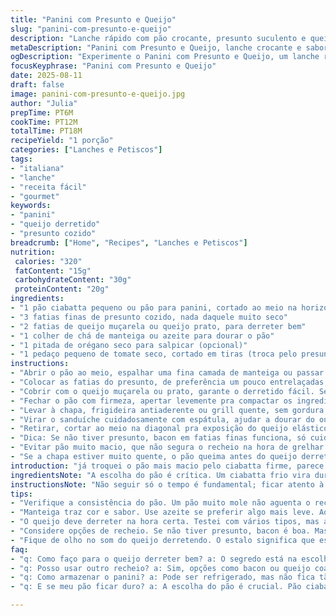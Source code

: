 ```yaml
---
title: "Panini com Presunto e Queijo"
slug: "panini-com-presunto-e-queijo"
description: "Lanche rápido com pão crocante, presunto suculento e queijo derretido, dourado na chapa para textura e aroma irresistíveis. Ajustes nos ingredientes para mais sabor e uma pitada especial, perfeito pra quem curte algo prático e cheio de sabor no dia a dia."
metaDescription: "Panini com Presunto e Queijo, lanche crocante e saboroso na chapa, perfeito para um lanche prático e delicioso em qualquer hora do dia"
ogDescription: "Experimente o Panini com Presunto e Queijo, um lanche rápido que combina harmonia de texturas e sabores irresistíveis na chapa"
focusKeyphrase: "Panini com Presunto e Queijo"
date: 2025-08-11
draft: false
image: panini-com-presunto-e-queijo.jpg
author: "Julia"
prepTime: PT6M
cookTime: PT12M
totalTime: PT18M
recipeYield: "1 porção"
categories: ["Lanches e Petiscos"]
tags:
- "italiana"
- "lanche"
- "receita fácil"
- "gourmet"
keywords:
- "panini"
- "queijo derretido"
- "presunto cozido"
breadcrumb: ["Home", "Recipes", "Lanches e Petiscos"]
nutrition: 
 calories: "320"
 fatContent: "15g"
 carbohydrateContent: "30g"
 proteinContent: "20g"
ingredients:
- "1 pão ciabatta pequeno ou pão para panini, cortado ao meio na horizontal"
- "3 fatias finas de presunto cozido, nada daquele muito seco"
- "2 fatias de queijo muçarela ou queijo prato, para derreter bem"
- "1 colher de chá de manteiga ou azeite para dourar o pão"
- "1 pitada de orégano seco para salpicar (opcional)"
- "1 pedaço pequeno de tomate seco, cortado em tiras (troca pelo presunto normal se quiser variar)"
instructions:
- "Abrir o pão ao meio, espalhar uma fina camada de manteiga ou passar azeite nos dois lados para ajudar a tostar e dar sabor."
- "Colocar as fatias do presunto, de preferência um pouco entrelaçadas, pra ficar uniforme;"
- "Cobrir com o queijo muçarela ou prato, garante o derretido fácil. Se quiser, salpicar orégano por cima, acabei gostando do toque herbal, aquece aroma na chapa."
- "Fechar o pão com firmeza, apertar levemente pra compactar os ingredientes, mas sem esmagar."
- "Levar à chapa, frigideira antiaderente ou grill quente, sem gordura extra. Ficar de olho—quando o pão virar dourado nas bordas e ficar crocante, a hora é certa. O queijo vai derreter fazendo aquele som gostoso de estalo, microbolhas formando."
- "Virar o sanduíche cuidadosamente com espátula, ajudar a dourar do outro lado. Todo o processo leva uns 10 minutos, mas o visual vale mais que o relógio."
- "Retirar, cortar ao meio na diagonal pra exposição do queijo elástico e do presunto suculento. Servir com saladinha fresca, umas tiras de cenoura crua ou picles, pra balancear a gordura."
- "Dica: Se não tiver presunto, bacon em fatias finas funciona, só cuidado pra não passar do ponto no grelhado, fica amargo. Queijo coalho ou requeijão cremoso também são boas alternativas; a textura muda, mas é gostoso."
- "Evitar pão muito macio, que não segura o recheio na hora de grelhar. Ciabatta ou pão francês firme são mais confiáveis."
- "Se a chapa estiver muito quente, o pão queima antes do queijo derreter. Baixe o fogo e espere, paciência ajuda nisso."
introduction: "já troquei o pão mais macio pelo ciabatta firme, parece besteira mas faz toda a diferença. amarelo, crocante, só pra escutar o som quando mordo já vale. queijo depende do dia, muçarela é minha escolha recorrente, derrete fácil e não fica tão agressivo no sabor. por alguns motivos testei com tomate seco — o contraste é estranho de início, mas o azedinho caseiro quebra a gordura do presunto, virou uma das combinações preferidas. a chave? fogo na medida certa, ficar de olho, porque queima muito rápido. quem tenta fazer sem pressa não entende esse momento exato, quase um truque de mestre. por isso coloco a manteiga, ajuda no dourado e aroma, elástico quando puxo a fatia, dá até orgulho. ah, e preparar uma saladinha crua ao lado, em casa, tem que ser assim."
ingredientsNote: "A escolha do pão é crítica. Um ciabatta frio vira duro e quebra fácil, já prensado ganha casquinha crocante com miolo macio. Presunto pode ser qualquer tipo, só cortar fininho para não embolar. No queijo, evitar os que não derretem, tipo parmesão. Manteiga dá cor e aroma, azeite funciona se quiser algo mais leve. O toque do orégano é opcional, mas ensaiei e achei que aquece o conjunto — uma pitada já resolve. Quero evitar ingredientes muito molhados para não empapar o pão. Tomate seco é alternativa que encontrei interessante para contraste doce, azedinho e poroso, bate bem com a manteiga no pão."
instructionsNote: "Não seguir só o tempo é fundamental; ficar atento à cor e som que o pão faz na chapa ajuda muito. O estalo do queijo borbulhando indica derretimento equilibrado, não deixar passar. Pressionar o sanduíche ajuda a compactar as camadas e facilita dourar por igual. Se precisar, colocar uma tampa na frigideira baixa o calor e acelera o derretimento, evita que a crosta queime. Testei essa técnica e não perdi queijo nem forrar o fogo. Virar com cuidado, nunca deixar o panini escorregar na chapa, porque aí perde todo o charme crocante na hora de servir. Sempre sirvo quente, porque frio a textura muda e o queijo endurece."
tips:
- "Verifique a consistência do pão. Um pão muito mole não aguenta o recheio. Pão ciabatta firme ou francês são ótimas opções. Sem isso, o lanche não mantém a forma na chapa."
- "Manteiga traz cor e sabor. Use azeite se preferir algo mais leve. Aqueça bem a chapa, não queime o pão. Precisa de paciência. Observe as bordas douradas como sinal."
- "O queijo deve derreter na hora certa. Testei com vários tipos, mas a muçarela é a minha favorita. A textura e o sabor combinam bem. Fuja de queijos que não derretem."
- "Considere opções de recheio. Se não tiver presunto, bacon é boa. Mas, atenção, não passe do ponto. A mesma coisa vale para o queijo coalho ou o requeijão. Substituições podem surpreender."
- "Fique de olho no som do queijo derretendo. O estalo significa que está perfeito. Virar o sanduíche com cuidado é chave. E isso garante que ambas as partes fiquem crocantes."
faq:
- "q: Como faço para o queijo derreter bem? a: O segredo está na escolha do queijo. Muçarela ou prato funcionam. Aqueça na temperatura certa, tenha paciência, não queime o pão."
- "q: Posso usar outro recheio? a: Sim, opções como bacon ou queijo coalho mudam a textura. Tomate seco também é interessante. Preste atenção nas quantidades e consistências."
- "q: Como armazenar o panini? a: Pode ser refrigerado, mas não fica tão bom quanto fresco. Melhor consumir imediatamente. Se sobrar, reaqueça na chapa com cuidado."
- "q: E se meu pão ficar duro? a: A escolha do pão é crucial. Pão ciabatta é melhor. Se virar pedra, ele simplesmente não absorve a umidade e não fica bom."

---
```

